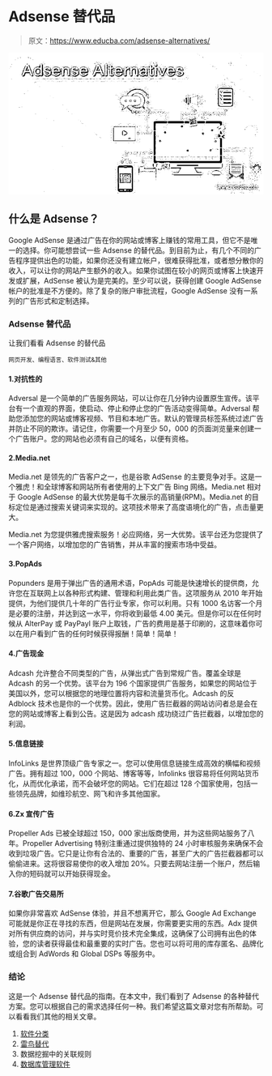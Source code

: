 # Adsense 替代品

> 原文：<https://www.educba.com/adsense-alternatives/>

![Adsense-Alternatives](img/967613f3fb5bb8271cfe915b1aaa68b7.png)



## 什么是 Adsense？

Google AdSense 是通过广告在你的网站或博客上赚钱的常用工具，但它不是唯一的选择。你可能想尝试一些 Adsense 的替代品。到目前为止，有几个不同的广告程序提供出色的功能，如果你还没有建立帐户，很难获得批准，或者想分散你的收入，可以让你的网站产生额外的收入。如果你试图在较小的网页或博客上快速开发或扩展，AdSense 被认为是完美的。至少可以说，获得创建 Google AdSense 帐户的批准是不方便的。除了复杂的账户审批流程，Google AdSense 没有一系列的广告形式和定制选择。

### Adsense 替代品

让我们看看 Adsense 的替代品

<small>网页开发、编程语言、软件测试&其他</small>

#### 1.对抗性的

Adversal 是一个简单的广告服务网站，可以让你在几分钟内设置原生宣传。该平台有一个直观的界面，使启动、停止和停止您的广告活动变得简单。Adversal 帮助您添加您的网站或博客视频、节目和本地广告。默认的管理员标签系统过滤广告并防止不同的欺诈。请记住，你需要一个月至少 50，000 的页面浏览量来创建一个广告账户。您的网站也必须有自己的域名，以便有资格。

#### 2.Media.net

Media.net 是领先的广告客户之一，也是谷歌 AdSense 的主要竞争对手。这是一个雅虎！和全球博客和网站所有者使用的上下文广告 Bing 网络。Media.net 相对于 Google AdSense 的最大优势是每千次展示的高销量(RPM)。Media.net 的目标定位是通过搜索关键词来实现的。这项技术带来了高度语境化的广告，点击量更大。

Media.net 为您提供雅虎搜索服务！必应网络，另一大优势。该平台还为您提供了一个客户网络，以增加您的广告销售，并从丰富的搜索市场中受益。

#### 3.PopAds

Popunders 是用于弹出广告的通用术语，PopAds 可能是快速增长的提供商，允许您在互联网上以各种形式构建、管理和利用此类广告。这项服务从 2010 年开始提供，为他们提供几十年的广告行业专家，你可以利用。只有 1000 名访客一个月是必要的注册，并达到这一水平，你将收到最低 4.00 美元。但是你可以在任何时候从 AlterPay 或 PayPayl 账户上取钱，广告的费用是基于印刷的，这意味着你可以在用户看到广告的任何时候获得报酬！简单！简单！

#### 4.广告现金

Adcash 允许整合不同类型的广告，从弹出式广告到常规广告。覆盖全球是 Adcash 的另一个优势。该平台为 196 个国家提供广告服务，如果您的网站位于美国以外，您可以根据您的地理位置将内容和流量货币化。Adcash 的反 Adblock 技术也是你的一个优势。因此，使用广告拦截器的网站访问者总是会在您的网站或博客上看到公告。这是因为 adcash 成功绕过广告拦截器，以增加您的利润。

#### 5.信息链接

InfoLinks 是世界顶级广告专家之一。您可以使用信息链接生成高效的横幅和视频广告。拥有超过 100，000 个网站、博客等等，Infolinks 很容易将任何网站货币化，从而优化承诺，而不会破坏您的网站。它们在超过 128 个国家使用，包括一些领先品牌，如维珍航空、网飞和许多其他国家。

#### 6.Zx 宣传广告

Propeller Ads 已被全球超过 150，000 家出版商使用，并为这些网站服务了八年。Propeller Advertising 特别注重通过提供独特的 24 小时审核服务来确保不会收到垃圾广告。它只是让你有合法的、重要的广告，甚至广大的广告拦截器都可以偷偷进来。这将很容易使你的收入增加 20%。只要去网站注册一个账户，然后输入你的短码就可以开始获得现金。

#### 7.谷歌广告交易所

如果你非常喜欢 AdSense 体验，并且不想离开它，那么 Google Ad Exchange 可能就是你正在寻找的东西，但是网站在发展，你需要更实用的东西。Adx 提供对所有供应商的访问，并与实时竞价技术完全集成，这确保了公司拥有出色的体验，您的读者获得最佳和最重要的实时广告。您也可以将可用的库存匿名、品牌化或组合到 AdWords 和 Global DSPs 等服务中。

### 结论

这是一个 Adsense 替代品的指南。在本文中，我们看到了 Adsense 的各种替代方案。您可以根据自己的需求选择任何一种。我们希望这篇文章对您有所帮助。可以看看我们其他的相关文章。

1.  [软件分类](https://www.educba.com/software-classification/)
2.  [雷鸟替代](https://www.educba.com/thunderbird-alternative/)
3.  数据挖掘中的关联规则
4.  [数据库管理软件](https://www.educba.com/database-management-software/)





